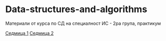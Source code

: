 # Data-structures-and-algorithms
Материали от курса по СД на специалност ИС - 2ра група, практикум

[Седмица 1](https://github.com/AleksandrinaKovachka/Data-structures-and-algorithms/tree/main/Week01)
[Седмица 2](https://github.com/AleksandrinaKovachka/Data-structures-and-algorithms/tree/main/Week02)
